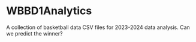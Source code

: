 # WBBD1Analytics
A collection of basketball data CSV files for 2023-2024 data analysis.  Can we predict the winner?
